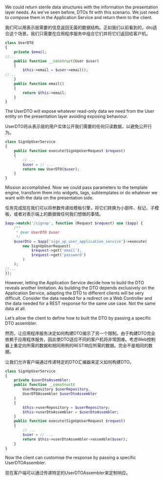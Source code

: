 We could return sterile data structures with the information the presentation layer needs. As we’ve seen before, DTOs fit with this scenario. We just need to compose them in the Application Service and return them to the client.

我们可以用表示层需要的信息返回无菌的数据结构。正如我们以前看到的，dto适合这个场景。我们只需要在应用程序服务中组合它们并将它们返回给客户机。

```php
class UserDTO
{
    private $email;
//...
    public function __construct(User $user)
    {
        $this->email = $user->email();
//...
    }
    public function email()
    {
        return $this->email;
    }
}
```

The UserDTO will expose whatever read-only data we need from the User entity on the presentation layer avoiding exposing behaviour.

UserDTO将从表示层的用户实体公开我们需要的任何只读数据，以避免公开行为。

```php
class SignUpUserService
{
    public function execute(SignUpUserRequest $request)
    {
        // ...
        $user = // ...
        return new UserDTO($user);
    }
}
```

Mission accomplished. Now we could pass parameters to the template engine, transform them into widgets, tags, subtemplates or do whatever we want with the data on the presentation side.

任务完成现在我们可以将参数传递给模板引擎，将它们转换为小部件、标记、子模板，或者对表示端上的数据做任何我们想做的事情。

```php
$app->match('/signup', function (Request $request) use ($app) {
    /**
     * @var UserDTO $user
     */
    $userDto = $app['sign_up_user_application_service']->execute(
        new SignUpUserRequest(
            $request->get('email'),
            $request->get('password')
        )
    );
//...
});
```

However, letting the Application Service decide how to build the DTO reveals another limitation. As building the DTO depends exclusively on the Application Service, adapting the DTO to different clients will be very difficult. Consider the data needed for a redirect on a Web Controller and the data needed for a REST response for the same use case. Not the same data at all.

Let’s allow the client to define how to built the DTO by passing a specific DTO assembler.

然而，让应用程序服务决定如何构建DTO揭示了另一个限制。由于构建DTO完全依赖于应用程序服务，因此使DTO适应不同的客户机将非常困难。考虑Web控制器上重定向所需的数据和相同用例的REST响应所需的数据。完全不是相同的数据。



让我们允许客户端通过传递特定的DTO汇编器来定义如何构建DTO。

```php
class SignUpUserService
{
    private $userDtoAssembler;
    public function __construct(
        UserRepository $userRepository,
        UserDTOAssembler $userDtoAssembler
    )
    {
        $this->userRepository = $userRepository;
        $this->userDtoAssembler = $userDtoAssembler;
    }
    public function execute(SignUpUserRequest $request)
    {
        // ...
        $user = // ...
        return $this->userDtoAssembler->assemble($user);
    }
}
```

Now the client can customise the response by passing a specific UserDTOAssembler.

现在客户端可以通过传递特定的UserDTOAssembler来定制响应。

